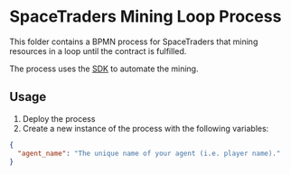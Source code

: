 # SpaceTraders Mining Loop Process

This folder contains a BPMN process for SpaceTraders that mining resources in a loop until the contract is fulfilled. 

The process uses the [SDK](../../sdk) to automate the mining.

## Usage

1. Deploy the process
2. Create a new instance of the process with the following variables:

```json
{
  "agent_name": "The unique name of your agent (i.e. player name)."
}
```
